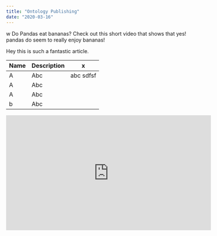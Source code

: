 ```yaml
---
title: "Ontology Publishing"
date: "2020-03-16"
---
```

w
Do Pandas eat bananas? Check out this short video that shows that yes! pandas do
seem to really enjoy bananas!

Hey this is such a fantastic article.

| Name | Description | x |
|------|-------------|---|
| A    | Abc | abc sdfsf |
| A    | Abc |
| A    | Abc |
| b| Abc|

<iframe width="560" height="315" src="https://www.youtube.com/embed/4SZl1r2O_bY" frameborder="0" allowfullscreen></iframe>